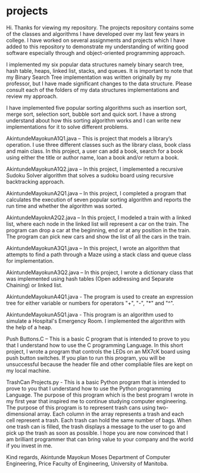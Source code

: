 # projects
Hi. Thanks for viewing my repository. 
The projects repository contains some of the classes and algorithms I have developed over my last few years in college.  I have worked on several assignments and projects which I have added to this repository to demonstrate my understanding of writing good software especially through and object-oriented programming approach. 

I implemented my six popular data structures namely binary search tree, hash table, heaps, linked list, stacks, and queues. It is important to note that my Binary Search Tree implementation was written originally by my professor, but I have made significant changes to the data structure. Please consult each of the folders of my data structures implementations and review my approach. 

I have implemented five popular sorting algorithms such as insertion sort, merge sort, selection sort, bubble sort and quick sort. I have a strong understand about how this sorting algorithm works and I can write new implementations for it to solve different problems. 

AkintundeMayokunA1Q1.java – This is project that models a library’s operation. I use three different classes such as the library class, book class and main class. In this project, a user can add a book, search for a book using either the title or author name, loan a book and/or return a book. 

AkintundeMayokunA1Q2.java – In this project, I implemented a recursive Sudoku Solver algorithm that solves a sudoku board using recursive backtracking approach. 

AkintundeMayokunA2Q1.java – In this project, I completed a program that calculates the execution of seven popular sorting algorithm and reports the run time and whether the algorithm was sorted. 

AkintundeMayoknA2Q2.java – In this project, I modeled a train with a linked list, where each node in the linked list will represent a car on the train. The program can drop a car at the beginning, end or at any position in the train. The program can pick new cars and show the list of all the cars in the train. 

AkintundeMayokunA3Q1.java – In this project, I wrote an algorithm that attempts to find a path through a Maze using a stack class and queue class for implementation. 

AkintundeMayokunA3Q2.java – In this project, I wrote a dictionary class that was implemented using hash tables (Open addressing and Separate Chaining) or linked list. 

AkintundeMayokunA4Q1.java - The program is used to create an expression tree for either variable or numbers for operators "+", "-", "*" and "^".

AkintundeMayokunA5Q1.java - This program is an algorithm used to simulate a Hospital's Emergency Room. I implemented the algorithm with the help of a heap.

Push Buttons.C – This is a basic C program that is intended to prove to you that I understand how to use the C programming Language. In this short project, I wrote a program that controls the LEDs on an MX7cK board using push button switches. If you plan to run this program, you will be unsuccessful because the header file and other compliable files are kept on my local machine. 

TrashCan Projects.py - This is a basic Python program that is intended to prove to you that I understand how to use the Python programming Language. The purpose of this program which is the best program I wrote in my first year that inspired me to continue studying computer engineering. The purpose of this program is to represent trash cans using two-dimensional array. Each column in the array represents a trash and each cell represent a trash. Each trash can hold the same number of bags. When one trash can is filled, the trash displays a message to the user to go and pick up the trash as soon as possible. 
I hope you are now convinced that I am brilliant programmer that can bring value to your company and the world if you invest in me. 

Kind regards,
Akintunde Mayokun Moses
Department of Computer Engineering,
Price Faculty of Engineering,
University of Manitoba. 
